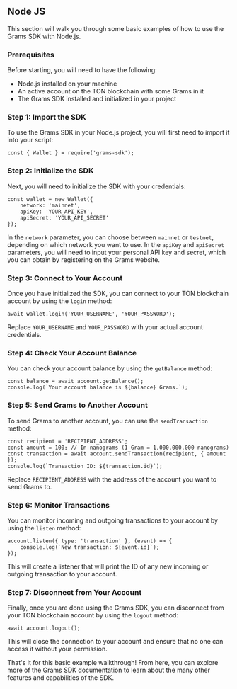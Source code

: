 
## Node JS

This section will walk you through some basic examples of how to use the Grams SDK with Node.js.

### Prerequisites

Before starting, you will need to have the following:

-   Node.js installed on your machine
-   An active account on the TON blockchain with some Grams in it
-   The Grams SDK installed and initialized in your project

### Step 1: Import the SDK

To use the Grams SDK in your Node.js project, you will first need to import it into your script:

```
const { Wallet } = require('grams-sdk');
```

### Step 2: Initialize the SDK

Next, you will need to initialize the SDK with your credentials:

```
const wallet = new Wallet({
	network: 'mainnet',
	apiKey: 'YOUR_API_KEY',
	apiSecret: 'YOUR_API_SECRET'
});
```

In the `network` parameter, you can choose between `mainnet` or `testnet`, depending on which network you want to use. In the `apiKey` and `apiSecret` parameters, you will need to input your personal API key and secret, which you can obtain by registering on the Grams website.

### Step 3: Connect to Your Account

Once you have initialized the SDK, you can connect to your TON blockchain account by using the `login` method:

```
await wallet.login('YOUR_USERNAME', 'YOUR_PASSWORD');
```

Replace `YOUR_USERNAME` and `YOUR_PASSWORD` with your actual account credentials.

### Step 4: Check Your Account Balance

You can check your account balance by using the `getBalance` method:

```
const balance = await account.getBalance();
console.log(`Your account balance is ${balance} Grams.`);
```

### Step 5: Send Grams to Another Account

To send Grams to another account, you can use the `sendTransaction` method:

```
const recipient = 'RECIPIENT_ADDRESS';
const amount = 100; // In nanograms (1 Gram = 1,000,000,000 nanograms)
const transaction = await account.sendTransaction(recipient, { amount });
console.log(`Transaction ID: ${transaction.id}`);
```

Replace `RECIPIENT_ADDRESS` with the address of the account you want to send Grams to.

### Step 6: Monitor Transactions

You can monitor incoming and outgoing transactions to your account by using the `listen` method:

```
account.listen({ type: 'transaction' }, (event) => {
	console.log(`New transaction: ${event.id}`);
});
```

This will create a listener that will print the ID of any new incoming or outgoing transaction to your account.

### Step 7: Disconnect from Your Account

Finally, once you are done using the Grams SDK, you can disconnect from your TON blockchain account by using the `logout` method:

```
await account.logout();
```

This will close the connection to your account and ensure that no one can access it without your permission.

That's it for this basic example walkthrough! From here, you can explore more of the Grams SDK documentation to learn about the many other features and capabilities of the SDK.